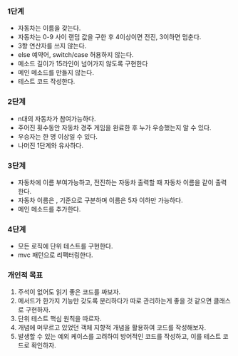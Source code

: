 ### 1단계
- 자동차는 이름을 갖는다.
- 자동차는 0-9 사이 랜덤 값을 구한 후 4이상이면 전진, 3이하면 멈춘다.
- 3항 연산자를 쓰지 않는다.
- else 예약어, switch/case 허용하지 않는다.
- 메소드 길이가 15라인이 넘어가지 않도록 구현한다
- 메인 메소드를 만들지 않는다.
- 테스트 코드 작성한다.

### 2단계
- n대의 자동차가 참여가능하다.
- 주어진 횟수동안 자동차 경주 게임을 완료한 후 누가 우승했는지 알 수 있다.
- 우승자는 한 명 이상일 수 있다.
- 나머진 1단계와 유사하다.

### 3단계
- 자동차에 이름 부여가능하고, 전진하는 자동차 출력할 때 자동차 이름을 같이 출력한다.
- 자동차 이름은 , 기준으로 구분하며 이름은 5자 이하만 가능하다.
- 메인 메소드를 추가한다.

### 4단계
- 모든 로직에 단위 테스트를 구현한다.
- mvc 패턴으로 리팩터링한다.

### 개인적 목표
1. 주석이 없어도 읽기 좋은 코드를 짜보자.
2. 메서드가 한가지 기능만 갖도록 분리하다가 따로 관리하는게 좋을 것 같으면 클래스로 구현하자.
3. 단위 테스트 핵심 원칙을 따르자.
4. 개념에 머무르고 있었던 객체 지향적 개념을 활용하여 코드를 작성해보자.
5. 발생할 수 있는 예외 케이스를 고려하여 방어적인 코드를 작성하고, 이를 테스트 코드로 확인하자.


